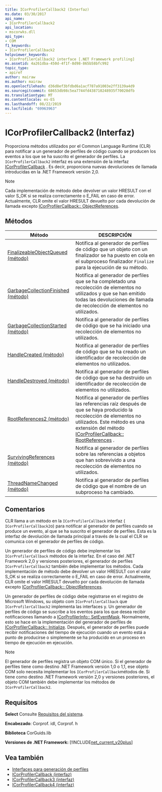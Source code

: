 ```yaml
---
title: ICorProfilerCallback2 (Interfaz)
ms.date: 03/30/2017
api_name:
- ICorProfilerCallback2
api_location:
- mscorwks.dll
api_type:
- COM
f1_keywords:
- ICorProfilerCallback2
helpviewer_keywords:
- ICorProfilerCallback2 interface [.NET Framework profiling]
ms.assetid: 4a261dba-450d-4f1f-8d98-865b58bfc992
topic_type:
- apiref
author: mairaw
ms.author: mairaw
ms.openlocfilehash: d36d8ef3bfdbd6a1acf787a91003e2ff3139a4d9
ms.sourcegitcommit: 68653db98c5ea7744fd438710248935f70020dfb
ms.translationtype: MT
ms.contentlocale: es-ES
ms.lasthandoff: 08/22/2019
ms.locfileid: "69963963"
---
```

# <a name="icorprofilercallback2-interface"></a>ICorProfilerCallback2 (Interfaz)
Proporciona métodos utilizados por el Common Language Runtime (CLR) para notificar a un generador de perfiles de código cuando se producen los eventos a los que se ha suscrito el generador de perfiles. La `ICorProfilerCallback2` interfaz es una extensión de la interfaz [ICorProfilerCallback](../../../../docs/framework/unmanaged-api/profiling/icorprofilercallback-interface.md) . Es decir, proporciona nuevas devoluciones de llamada introducidas en la .NET Framework versión 2,0.  
  
> [!NOTE]
> Cada implementación de método debe devolver un valor HRESULT con el valor S_OK si se realiza correctamente o E_FAIL en caso de error. Actualmente, CLR omite el valor HRESULT devuelto por cada devolución de llamada excepto [ICorProfilerCallback:: ObjectReferences](../../../../docs/framework/unmanaged-api/profiling/icorprofilercallback-objectreferences-method.md).  
  
## <a name="methods"></a>Métodos  
  
|Método|DESCRIPCIÓN|  
|------------|-----------------|  
|[FinalizeableObjectQueued (método)](../../../../docs/framework/unmanaged-api/profiling/icorprofilercallback2-finalizeableobjectqueued-method.md)|Notifica al generador de perfiles de código que un objeto con un finalizador se ha puesto en cola en el subproceso finalizador `Finalize` para la ejecución de su método.|  
|[GarbageCollectionFinished (método)](../../../../docs/framework/unmanaged-api/profiling/icorprofilercallback2-garbagecollectionfinished-method.md)|Notifica al generador de perfiles que se ha completado una recolección de elementos no utilizados y que se han emitido todas las devoluciones de llamada de recolección de elementos no utilizados.|  
|[GarbageCollectionStarted (método)](../../../../docs/framework/unmanaged-api/profiling/icorprofilercallback2-garbagecollectionstarted-method.md)|Notifica al generador de perfiles de código que se ha iniciado una recolección de elementos no utilizados.|  
|[HandleCreated (método)](../../../../docs/framework/unmanaged-api/profiling/icorprofilercallback2-handlecreated-method.md)|Notifica al generador de perfiles de código que se ha creado un identificador de recolección de elementos no utilizados.|  
|[HandleDestroyed (método)](../../../../docs/framework/unmanaged-api/profiling/icorprofilercallback2-handledestroyed-method.md)|Notifica al generador de perfiles de código que se ha destruido un identificador de recolección de elementos no utilizados.|  
|[RootReferences2 (método)](../../../../docs/framework/unmanaged-api/profiling/icorprofilercallback2-rootreferences2-method.md)|Notifica al generador de perfiles las referencias raíz después de que se haya producido la recolección de elementos no utilizados. Este método es una extensión del método [ICorProfilerCallback:: RootReferences](../../../../docs/framework/unmanaged-api/profiling/icorprofilercallback-rootreferences-method.md) .|  
|[SurvivingReferences (método)](../../../../docs/framework/unmanaged-api/profiling/icorprofilercallback2-survivingreferences-method.md)|Notifica al generador de perfiles sobre las referencias a objetos que han sobrevivido a una recolección de elementos no utilizados.|  
|[ThreadNameChanged (método)](../../../../docs/framework/unmanaged-api/profiling/icorprofilercallback2-threadnamechanged-method.md)|Notifica al generador de perfiles de código que el nombre de un subproceso ha cambiado.|  
  
## <a name="remarks"></a>Comentarios  
 CLR llama a un método en la `ICorProfilerCallback` interfaz ( `ICorProfilerCallback2`o) para notificar al generador de perfiles cuando se produce un evento, al que se ha suscrito el generador de perfiles. Esta es la interfaz de devolución de llamada principal a través de la cual el CLR se comunica con el generador de perfiles de código.  
  
 Un generador de perfiles de código debe implementar los `ICorProfilerCallback` métodos de la interfaz. En el caso del .NET Framework 2,0 y versiones posteriores, el generador de perfiles `ICorProfilerCallback2` también debe implementar los métodos. Cada implementación de método debe devolver un valor HRESULT con el valor S_OK si se realiza correctamente o E_FAIL en caso de error. Actualmente, CLR omite el valor HRESULT devuelto por cada devolución de llamada excepto [ICorProfilerCallback:: ObjectReferences](../../../../docs/framework/unmanaged-api/profiling/icorprofilercallback-objectreferences-method.md).  
  
 Un generador de perfiles de código debe registrarse en el registro de Microsoft Windows, su objeto com `ICorProfilerCallback` que `ICorProfilerCallback2` implementa las interfaces y. Un generador de perfiles de código se suscribe a los eventos para los que desea recibir notificaciones llamando a [ICorProfilerInfo:: SetEventMask](../../../../docs/framework/unmanaged-api/profiling/icorprofilerinfo-seteventmask-method.md). Normalmente, esto se hace en la implementación del generador de perfiles de [ICorProfilerCallback:: Initialize](../../../../docs/framework/unmanaged-api/profiling/icorprofilercallback-initialize-method.md). Después, el generador de perfiles puede recibir notificaciones del tiempo de ejecución cuando un evento está a punto de producirse o simplemente se ha producido en un proceso en tiempo de ejecución en ejecución.  
  
> [!NOTE]
> El generador de perfiles registra un objeto COM único. Si el generador de perfiles tiene como destino .NET Framework versión 1,0 o 1,1, ese objeto COM solo necesita implementar los `ICorProfilerCallback`métodos de. Si tiene como destino .NET Framework versión 2,0 y versiones posteriores, el objeto COM también debe implementar los métodos de `ICorProfilerCallback2`.  
  
## <a name="requirements"></a>Requisitos  
 **Select** Consulte [Requisitos del sistema](../../../../docs/framework/get-started/system-requirements.md).  
  
 **Encabezado**: Corprof. idl, Corprof. h  
  
 **Biblioteca** CorGuids.lib  
  
 **Versiones de .NET Framework:** [!INCLUDE[net_current_v20plus](../../../../includes/net-current-v20plus-md.md)]  
  
## <a name="see-also"></a>Vea también

- [Interfaces para generación de perfiles](../../../../docs/framework/unmanaged-api/profiling/profiling-interfaces.md)
- [ICorProfilerCallback (interfaz)](../../../../docs/framework/unmanaged-api/profiling/icorprofilercallback-interface.md)
- [ICorProfilerCallback3 (interfaz)](../../../../docs/framework/unmanaged-api/profiling/icorprofilercallback3-interface.md)
- [ICorProfilerCallback4 (interfaz)](../../../../docs/framework/unmanaged-api/profiling/icorprofilercallback4-interface.md)
